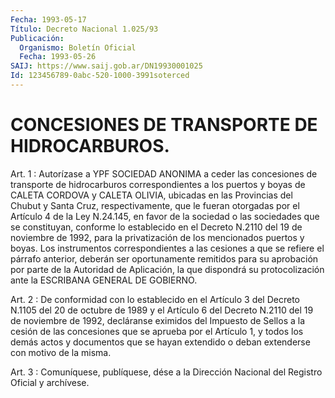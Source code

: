 ```yaml
---
Fecha: 1993-05-17
Título: Decreto Nacional 1.025/93
Publicación:
  Organismo: Boletín Oficial
  Fecha: 1993-05-26
SAIJ: https://www.saij.gob.ar/DN19930001025
Id: 123456789-0abc-520-1000-3991soterced
---
```

# CONCESIONES DE TRANSPORTE DE HIDROCARBUROS.

<a id="1"></a>
Art.  1  :  Autorízase  a  YPF  SOCIEDAD  ANONIMA  a ceder las concesiones de transporte de hidrocarburos correspondientes  a  los puertos  y boyas de CALETA CORDOVA y CALETA OLIVIA, ubicadas en las Provincias  del Chubut y Santa Cruz, respectivamente, que le fueran otorgadas por  el  Artículo  4  de  la Ley N.24.145, en favor de la sociedad  o  las  sociedades  que  se  constituyan,    conforme  lo establecido en el Decreto N.2110 del 19 de noviembre de  1992, para la    privatización   de  los  mencionados  puertos  y  boyas.  Los instrumentos correspondientes  a  las  cesiones a que se refiere el párrafo  anterior,  deberán  ser oportunamente  remitidos  para  su aprobación  por  parte  de  la  Autoridad  de  Aplicación,  la  que dispondrá  su  protocolización  ante    la   ESCRIBANA  GENERAL  DE GOBIERNO.

<a id="2"></a>
Art. 2 : De conformidad con lo establecido en el Artículo 3 del Decreto  N.1105  del  20  de  octubre  de  1989 y el Artículo 6 del Decreto  N.2110  del 19 de noviembre de 1992,  decláranse  eximidos del Impuesto de Sellos  a  la  cesión  de  las  concesiones  que se aprueba  por  el  Artículo  1, y todos los demás actos y documentos que se hayan extendido o deban  extenderse  con motivo de la misma.

<a id="3"></a>
Art. 3 : Comuníquese, publíquese, dése a la Dirección Nacional del Registro Oficial y archívese.